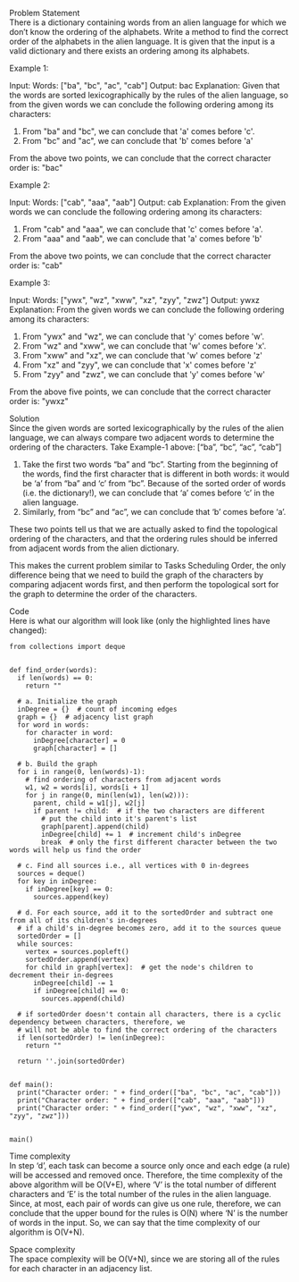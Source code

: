 Problem Statement \
There is a dictionary containing words from an alien language for which we don’t know the ordering of the alphabets. Write a method to find the correct order of the alphabets in the alien language. It is given that the input is a valid dictionary and there exists an ordering among its alphabets.

Example 1:

Input: Words: ["ba", "bc", "ac", "cab"]
Output: bac
Explanation: Given that the words are sorted lexicographically by the rules of the alien language, so
from the given words we can conclude the following ordering among its characters:

1. From "ba" and "bc", we can conclude that 'a' comes before 'c'.
2. From "bc" and "ac", we can conclude that 'b' comes before 'a'

From the above two points, we can conclude that the correct character order is: "bac"

Example 2:

Input: Words: ["cab", "aaa", "aab"]
Output: cab
Explanation: From the given words we can conclude the following ordering among its characters:

1. From "cab" and "aaa", we can conclude that 'c' comes before 'a'.
2. From "aaa" and "aab", we can conclude that 'a' comes before 'b'

From the above two points, we can conclude that the correct character order is: "cab"

Example 3:

Input: Words: ["ywx", "wz", "xww", "xz", "zyy", "zwz"]
Output: ywxz
Explanation: From the given words we can conclude the following ordering among its characters:

1. From "ywx" and "wz", we can conclude that 'y' comes before 'w'.
2. From "wz" and "xww", we can conclude that 'w' comes before 'x'.
3. From "xww" and "xz", we can conclude that 'w' comes before 'z'
4. From "xz" and "zyy", we can conclude that 'x' comes before 'z'
5. From "zyy" and "zwz", we can conclude that 'y' comes before 'w'

From the above five points, we can conclude that the correct character order is: "ywxz"

Solution \
Since the given words are sorted lexicographically by the rules of the alien language, we can always compare two adjacent words to determine the ordering of the characters. Take Example-1 above: [“ba”, “bc”, “ac”, “cab”]

1. Take the first two words “ba” and “bc”. Starting from the beginning of the words, find the first character that is different in both words: it would be ‘a’ from “ba” and ‘c’ from “bc”. Because of the sorted order of words (i.e. the dictionary!), we can conclude that ‘a’ comes before ‘c’ in the alien language.
2. Similarly, from “bc” and “ac”, we can conclude that ‘b’ comes before ‘a’.

These two points tell us that we are actually asked to find the topological ordering of the characters, and that the ordering rules should be inferred from adjacent words from the alien dictionary.

This makes the current problem similar to Tasks Scheduling Order, the only difference being that we need to build the graph of the characters by comparing adjacent words first, and then perform the topological sort for the graph to determine the order of the characters.

Code \
Here is what our algorithm will look like (only the highlighted lines have changed):
```
from collections import deque


def find_order(words):
  if len(words) == 0:
    return ""

  # a. Initialize the graph
  inDegree = {}  # count of incoming edges
  graph = {}  # adjacency list graph
  for word in words:
    for character in word:
      inDegree[character] = 0
      graph[character] = []

  # b. Build the graph
  for i in range(0, len(words)-1):
    # find ordering of characters from adjacent words
    w1, w2 = words[i], words[i + 1]
    for j in range(0, min(len(w1), len(w2))):
      parent, child = w1[j], w2[j]
      if parent != child:  # if the two characters are different
        # put the child into it's parent's list
        graph[parent].append(child)
        inDegree[child] += 1  # increment child's inDegree
        break  # only the first different character between the two words will help us find the order

  # c. Find all sources i.e., all vertices with 0 in-degrees
  sources = deque()
  for key in inDegree:
    if inDegree[key] == 0:
      sources.append(key)

  # d. For each source, add it to the sortedOrder and subtract one from all of its children's in-degrees
  # if a child's in-degree becomes zero, add it to the sources queue
  sortedOrder = []
  while sources:
    vertex = sources.popleft()
    sortedOrder.append(vertex)
    for child in graph[vertex]:  # get the node's children to decrement their in-degrees
      inDegree[child] -= 1
      if inDegree[child] == 0:
        sources.append(child)

  # if sortedOrder doesn't contain all characters, there is a cyclic dependency between characters, therefore, we
  # will not be able to find the correct ordering of the characters
  if len(sortedOrder) != len(inDegree):
    return ""

  return ''.join(sortedOrder)


def main():
  print("Character order: " + find_order(["ba", "bc", "ac", "cab"]))
  print("Character order: " + find_order(["cab", "aaa", "aab"]))
  print("Character order: " + find_order(["ywx", "wz", "xww", "xz", "zyy", "zwz"]))


main()
```

Time complexity \
In step ‘d’, each task can become a source only once and each edge (a rule) will be accessed and removed once. Therefore, the time complexity of the above algorithm will be O(V+E), where ‘V’ is the total number of different characters and ‘E’ is the total number of the rules in the alien language. Since, at most, each pair of words can give us one rule, therefore, we can conclude that the upper bound for the rules is O(N) where ‘N’ is the number of words in the input. So, we can say that the time complexity of our algorithm is O(V+N).

Space complexity \
The space complexity will be O(V+N), since we are storing all of the rules for each character in an adjacency list.